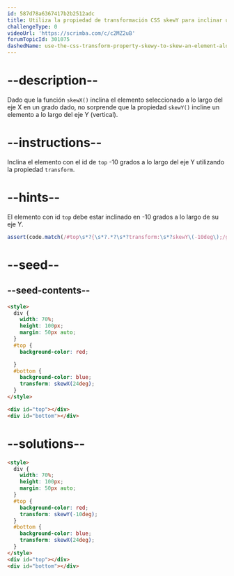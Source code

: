 ```yaml
---
id: 587d78a6367417b2b2512adc
title: Utiliza la propiedad de transformación CSS skewY para inclinar un elemento a lo largo del eje Y
challengeType: 0
videoUrl: 'https://scrimba.com/c/c2MZ2uB'
forumTopicId: 301075
dashedName: use-the-css-transform-property-skewy-to-skew-an-element-along-the-y-axis
---
```


# --description--

Dado que la función `skewX()` inclina el elemento seleccionado a lo largo del eje X en un grado dado, no sorprende que la propiedad `skewY()` incline un elemento a lo largo del eje Y (vertical).

# --instructions--

Inclina el elemento con el id de `top` -10 grados a lo largo del eje Y utilizando la propiedad `transform`.

# --hints--

El elemento con id `top` debe estar inclinado en -10 grados a lo largo de su eje Y.

```js
assert(code.match(/#top\s*?{\s*?.*?\s*?transform:\s*?skewY\(-10deg\);/g));
```

# --seed--

## --seed-contents--

```html
<style>
  div {
    width: 70%;
    height: 100px;
    margin: 50px auto;
  }
  #top {
    background-color: red;

  }
  #bottom {
    background-color: blue;
    transform: skewX(24deg);
  }
</style>

<div id="top"></div>
<div id="bottom"></div>
```

# --solutions--

```html
<style>
  div {
    width: 70%;
    height: 100px;
    margin: 50px auto;
  }
  #top {
    background-color: red;
    transform: skewY(-10deg);
  }
  #bottom {
    background-color: blue;
    transform: skewX(24deg);
  }
</style>
<div id="top"></div>
<div id="bottom"></div>
```
